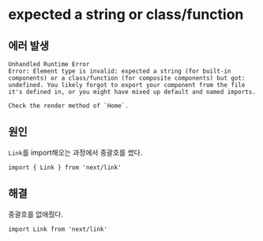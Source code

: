# expected a string or class/function

## 에러 발생

```
Unhandled Runtime Error
Error: Element type is invalid: expected a string (for built-in components) or a class/function (for composite components) but got: undefined. You likely forgot to export your component from the file it's defined in, or you might have mixed up default and named imports.

Check the render method of `Home`.
```

## 원인

`Link`를 import해오는 과정에서 중괄호를 썼다.

```
import { Link } from 'next/link'
```

## 해결

중괄호를 없애줬다.

```
import Link from 'next/link'
```
